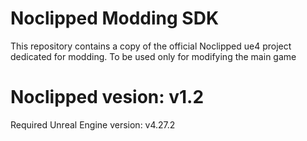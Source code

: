 # Noclipped Modding SDK
This repository contains a copy of the official Noclipped ue4 project dedicated for modding. 
To be used only for modifying the main game

# Noclipped vesion: v1.2
Required Unreal Engine version: v4.27.2
